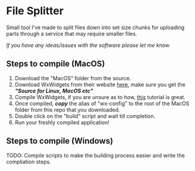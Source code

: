 # File Splitter
Small tool I've made to split files down into set size chunks for uploading parts through a service that may require smaller files.

*If you have any ideas/issues with the software please let me know*

## Steps to compile (MacOS)

1. Download the "MacOS" folder from the source.
2. Download WxWidgets from their website [here](https://www.wxwidgets.org/downloads/), make sure you get the *__"Source for Linux, MacOS etc"__*
3. Compile WxWidgets, if you are unsure as to how, [this]([https://www.wxwidgets.org/downloads/](https://www.youtube.com/watch?v=BBv3FkFcPwI)) tutorial is great.
4. Once compiled, __*copy*__ the alias of "wx-config" to the root of the MacOS folder from this repo that you downloaded.
5. Double click on the "build" script and wait till completion.
6. Run your freshly compiled application!

## Steps to compile (Windows)
TODO: Compile scripts to make the building process easier and write the compliation steps.
